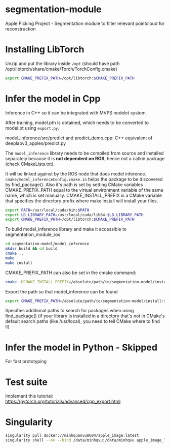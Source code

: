 # segmentation-module
Apple Picking Project - Segmentation module to filter relevant pointcloud for reconstruction

# Installing LibTorch
Unzip and put the library inside `/opt` (should have path /opt/libtorch/share/cmake/Torch/TorchConfig.cmake)
```bash
export CMAKE_PREFIX_PATH=/opt/libtorch:$CMAKE_PREFIX_PATH
```
 
# Infer the model in Cpp 
Inference in C++ so it can be integrated with MVPS nodelet system.

After training, model.pth is obtained, which needs to be converted to model.pt using `export.py`.

model_inference/src/predict and predict_demo.cpp: C++ equivalent of deeplabv3_apples/predict.py

The `model_inference` library needs to be compiled from source and installed separately because it is **not dependent 
on ROS**, hence not a catkin package (check CMakeLists.txt). 

It will be linked against by the ROS node that does model inference. `cmake/model_inferenceConfig.cmake.in` helps the package to be discovered by find_package(). 
Also it's path is set by setting CMake variables CMAKE_PREFIX_PATH equal to the virtual environment variable of the same name, which is set manually.
CMAKE_INSTALL_PREFIX is a CMake variable that specifies the directory prefix where make install will install your files.

```bash
export PATH=/usr/local/cuda/bin:$PATH
export LD_LIBRARY_PATH=/usr/local/cuda/lib64:$LD_LIBRARY_PATH
export CMAKE_PREFIX_PATH=/opt/libtorch:$CMAKE_PREFIX_PATH
```
To build model_inference library and make it accessible to segmentation_module_ros 
```bash
cd segmentation-model/model_inference
mkdir build && cd build
cmake ..
make
make install
```
CMAKE_PREFIX_PATH can also be set in the cmake command: 
```bash
cmake -DCMAKE_INSTALL_PREFIX=/absolute/path/to/segmentation-model/install ..
```
Export the path so that model_inference can be found
```bash
export CMAKE_PREFIX_PATH=/absolute/path/to/segmentation-model/install:$CMAKE_PREFIX_PATH
```
Specifies additional paths to search for packages when using find_package() 
(if your library is installed in a directory that's not in CMake's default search paths (like /usr/local), you need to tell CMake where to find it)

# Infer the model in Python - Skipped
For fast prototyping

# Test suite
Implement this tutorial: https://pytorch.org/tutorials/advanced/cpp_export.html

# Singularity 
```bash
singularity pull docker://minhquanvu0604/apple_image:latest
singularity shell --nv --bind /data/minhqvu:/data/minhqvu apple_image_latest.sif
```